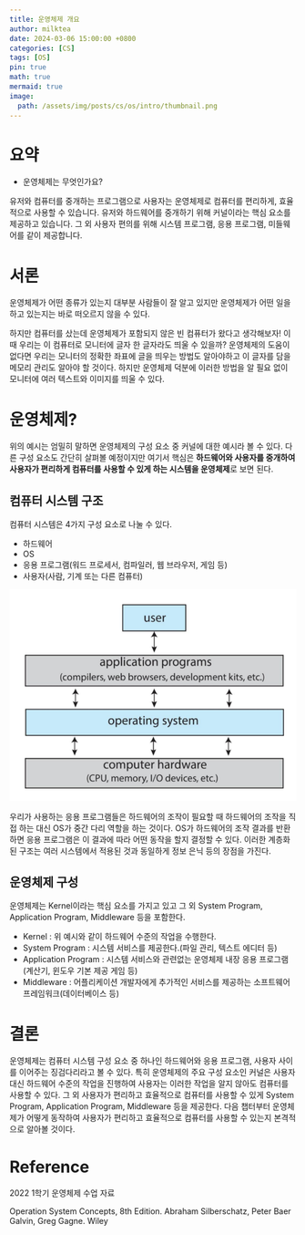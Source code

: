 ```yaml
---
title: 운영체제 개요
author: milktea
date: 2024-03-06 15:00:00 +0800
categories: [CS]
tags: [OS]
pin: true
math: true
mermaid: true
image:
  path: /assets/img/posts/cs/os/intro/thumbnail.png
---
```

# 요약
- 운영체제는 무엇인가요?

유저와 컴퓨터를 중개하는 프로그램으로 사용자는 운영체제로 컴퓨터를 편리하게, 효율적으로 사용할 수 있습니다.
유저와 하드웨어를 중개하기 위해 커널이라는 핵심 요소를 제공하고 있습니다.
그 외 사용자 편의를 위해 시스템 프로그램, 응용 프로그램, 미들웨어를 같이 제공합니다.


# 서론
운영체제가 어떤 종류가 있는지 대부분 사람들이 잘 알고 있지만 운영체제가 어떤 일을 하고 있는지는 바로 떠오르지 않을 수 있다.

하지만 컴퓨터를 샀는데 운영체제가 포함되지 않은 빈 컴퓨터가 왔다고 생각해보자!
이 때 우리는 이 컴퓨터로 모니터에 글자 한 글자라도 띄울 수 있을까?
운영체제의 도움이 없다면 우리는 모니터의 정확한 좌표에 글을 띄우는 방법도 알아야하고 이 글자를 담을 메모리 관리도 알아야 할 것이다.
하지만 운영체제 덕분에 이러한 방법을 알 필요 없이 모니터에 여러 텍스트와 이미지를 띄울 수 있다.

# 운영체제?
위의 예시는 엄밀히 말하면 운영체제의 구성 요소 중 커널에 대한 예시라 볼 수 있다.
다른 구성 요소도 간단히 살펴볼 예정이지만 여기서 핵심은 **하드웨어와 사용자를 중개하여 사용자가 편리하게 컴퓨터를 사용할 수 있게 하는 시스템을 운영체제**로 보면 된다.

## 컴퓨터 시스템 구조
컴퓨터 시스템은 4가지 구성 요소로 나눌 수 있다.
- 하드웨어
- OS
- 응용 프로그램(워드 프로세서, 컴파일러, 웹 브라우저, 게임 등)
- 사용자(사람, 기계 또는 다른 컴퓨터)

![img1.png](/assets/img/posts/cs/os/intro/components.png)

우리가 사용하는 응용 프로그램들은 하드웨어의 조작이 필요할 때 하드웨어의 조작을 직접 하는 대신 OS가 중간 다리 역할을 하는 것이다.
OS가 하드웨어의 조작 결과를 반환하면 응용 프로그램은 이 결과에 따라 어떤 동작을 할지 결정할 수 있다.
이러한 계층화된 구조는 여러 시스템에서 적용된 것과 동일하게 정보 은닉 등의 장점을 가진다.

## 운영체제 구성
운영체제는 Kernel이라는 핵심 요소를 가지고 있고 그 외 System Program, Application Program, Middleware 등을 포함한다.
- Kernel : 위 예시와 같이 하드웨어 수준의 작업을 수행한다.
- System Program : 시스템 서비스를 제공한다.(파일 관리, 텍스트 에디터 등)
- Application Program : 시스템 서비스와 관련없는 운영체제 내장 응용 프로그램(계산기, 윈도우 기본 제공 게임 등)
- Middleware : 어플리케이션 개발자에게 추가적인 서비스를 제공하는 소프트웨어 프레임워크(데이터베이스 등)

# 결론
운영체제는 컴퓨터 시스템 구성 요소 중 하나인 하드웨어와 응용 프로그램, 사용자 사이를 이어주는 징검다리라고 볼 수 있다.
특히 운영체제의 주요 구성 요소인 커널은 사용자 대신 하드웨어 수준의 작업을 진행하여 사용자는 이러한 작업을 알지 않아도 컴퓨터를 사용할 수 있다.
그 외 사용자가 편리하고 효율적으로 컴퓨터를 사용할 수 있게 System Program, Application Program, Middleware 등을 제공한다.
다음 챕터부터 운영체제가 어떻게 동작하여 사용자가 편리하고 효율적으로 컴퓨터를 사용할 수 있는지 본격적으로 알아볼 것이다.

# Reference
2022 1학기 운영체제 수업 자료

Operation System Concepts, 8th Edition. Abraham Silberschatz, Peter Baer Galvin, Greg Gagne. Wiley
